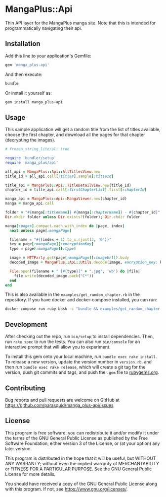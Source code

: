 # MangaPlus::Api

Thin API layer for the MangaPlus manga site. Note that this is intended for programmatically navigating their api.

## Installation

Add this line to your application's Gemfile:

```ruby
gem 'manga_plus-api'
```

And then execute:

``` bash
bundle
```

Or install it yourself as:

``` bash
gem install manga_plus-api
```

## Usage

This sample application will get a random title from the list of titles available, choose the first chapter, and download all the pages for that chapter (decrypting the images).

``` ruby
# frozen_string_literal: true

require 'bundler/setup'
require 'manga_plus/api'

all_api = MangaPlus::Api::AllTitlesView.new
title_id = all_api.call[:titles].sample[:titleId]

title_api = MangaPlus::Api::TitleDetailView.new(title_id)
chapter_id = title_api.call[:firstChapterList].first[:chapterId]

manga_api = MangaPlus::Api::MangaViewer.new(chapter_id)
manga = manga_api.call

folder = "#{manga[:titleName]} #{manga[:chapterName]} - #{chapter_id}"
Dir.mkdir folder unless Dir.exists?(folder); Dir.chdir folder

manga[:pages].compact.each_with_index do |page, index|
  next unless page[:mangaPage]

  filename = "#{(index + 1).to_s.rjust(3, '0')}"
  key = page[:mangaPage][:encryptionKey]
  type = page[:mangaPage][:type]

  image = HTTParty.get(page[:mangaPage][:imageUrl]).body
  decoded_image = MangaPlus::Api::Utils.decode(image, encryption_key: key)

  File.open(filename + " [#{type}]" + ".jpg", 'wb') do |file|
    file.write(decoded_image.pack("C*"))
  end
end
```

This is also available in the `examples/get_random_chapter.rb` in the repository. If you have docker and docker-compose installed, you can run:

``` bash
docker compose run ruby bash -c "bundle && examples/get_random_chapter.rb"
```

## Development

After checking out the repo, run `bin/setup` to install dependencies. Then, run `rake spec` to run the tests. You can also run `bin/console` for an interactive prompt that will allow you to experiment.

To install this gem onto your local machine, run `bundle exec rake install`. To release a new version, update the version number in `version.rb`, and then run `bundle exec rake release`, which will create a git tag for the version, push git commits and tags, and push the `.gem` file to [rubygems.org](https://rubygems.org).

## Contributing

Bug reports and pull requests are welcome on GitHub at <https://github.com/parasquid/manga_plus-api/issues>

## License

This program is free software: you can redistribute it and/or modify
it under the terms of the GNU General Public License as published by
the Free Software Foundation, either version 3 of the License, or
(at your option) any later version.

This program is distributed in the hope that it will be useful,
but WITHOUT ANY WARRANTY; without even the implied warranty of
MERCHANTABILITY or FITNESS FOR A PARTICULAR PURPOSE.  See the
GNU General Public License for more details.

You should have received a copy of the GNU General Public License
along with this program.  If not, see <https://www.gnu.org/licenses/>.
